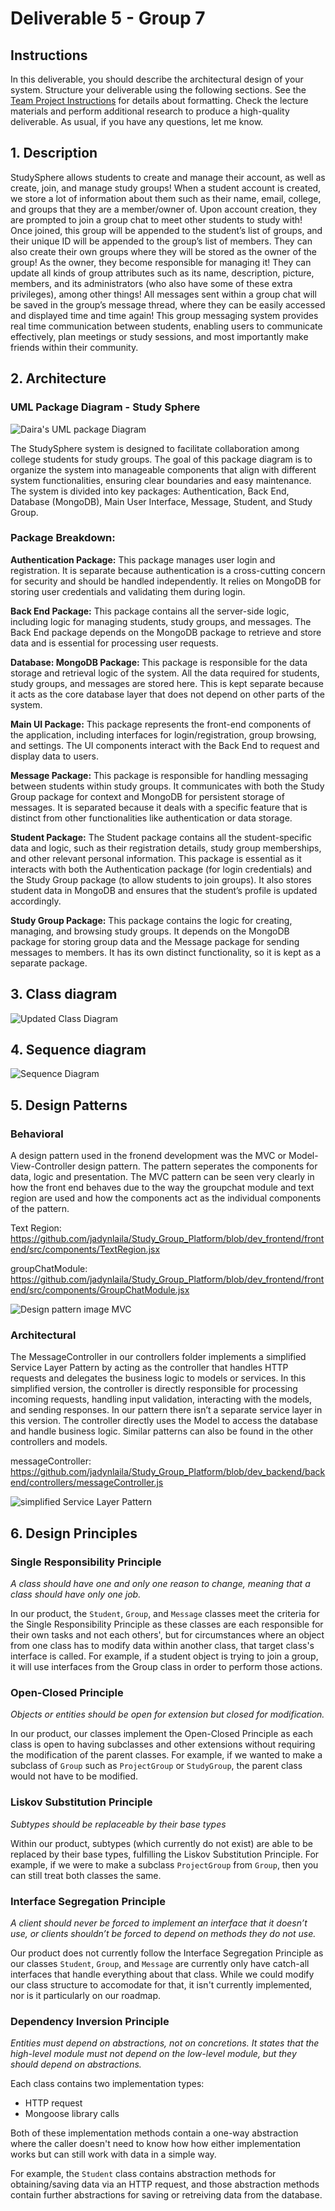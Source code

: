 # Deliverable 5 - Group 7

## Instructions
In this deliverable, you should describe the architectural design of your system. Structure your deliverable using the following sections. See the [Team Project Instructions](https://canvas.nau.edu/courses/29116/pages/team-project-%7C-overview) for details about formatting. Check the lecture materials and perform additional research to produce a high-quality deliverable. As usual, if you have any questions, let me know.

## 1. Description
StudySphere allows students to create and manage their account, as well as create, join, and manage study groups! When a student account is created, we store a lot of information about them such as their name, email, college, and groups that they are a member/owner of. Upon account creation, they are prompted to join a group chat to meet other students to study with!
 Once joined, this group will be appended to the student’s list of groups, and their unique ID will be appended to the group’s list of members. They can also create their own groups where they will be stored as the owner of the group! As the owner, they become responsible for managing it! They can update all kinds of group attributes such as its name, description, picture, members, and its administrators (who also have some of these extra privileges), among other things! All messages sent within a group chat will be saved in the group’s message thread, where they can be easily accessed and displayed time and time again! This group messaging system provides real time communication between students, enabling users to communicate effectively, plan meetings or study sessions, and most importantly make friends within their community.
## 2. Architecture

### UML Package Diagram - Study Sphere

![Daira's UML package Diagram](res/daira_d5/UMLpackagediagram.png)

The StudySphere system is designed to facilitate collaboration among college students for study groups. The goal of this package diagram is to organize the system into manageable components that align with different system functionalities, ensuring clear boundaries and easy maintenance. The system is divided into key packages: Authentication, Back End, Database (MongoDB), Main User Interface, Message, Student, and Study Group.

### Package Breakdown:
**Authentication Package:** This package manages user login and registration. It is separate because authentication is a cross-cutting concern for security and should be handled independently. It relies on MongoDB for storing user credentials and validating them during login.

**Back End Package:** This package contains all the server-side logic, including logic for managing students, study groups, and messages. The Back End package depends on the MongoDB package to retrieve and store data and is essential for processing user requests.

**Database: MongoDB Package:** This package is responsible for the data storage and retrieval logic of the system. All the data required for students, study groups, and messages are stored here. This is kept separate because it acts as the core database layer that does not depend on other parts of the system.

**Main UI Package:** This package represents the front-end components of the application, including interfaces for login/registration, group browsing, and settings. The UI components interact with the Back End to request and display data to users. 

**Message Package:** This package is responsible for handling messaging between students within study groups. It communicates with both the Study Group package for context and MongoDB for persistent storage of messages. It is separated because it deals with a specific feature that is distinct from other functionalities like authentication or data storage.

**Student Package:** The Student package contains all the student-specific data and logic, such as their registration details, study group memberships, and other relevant personal information. This package is essential as it interacts with both the Authentication package (for login credentials) and the Study Group package (to allow students to join groups). It also stores student data in MongoDB and ensures that the student’s profile is updated accordingly.

**Study Group Package:** This package contains the logic for creating, managing, and browsing study groups. It depends on the MongoDB package for storing group data and the Message package for sending messages to members. It has its own distinct functionality, so it is kept as a separate package.




## 3. Class diagram
![Updated Class Diagram](res/valentino_d5/D5_ClassDiagram.png)

## 4. Sequence diagram

![Sequence Diagram](res/alex_d5/d5-seq_diagram.png)

## 5. Design Patterns

### Behavioral
A design pattern used in the fronend development was the MVC or Model-View-Controller design pattern. The pattern seperates the components for data, logic and presentation. The MVC pattern can be seen very clearly in how the front end behaves due to the way the groupchat module and text region are used and how the components act as the individual components of the pattern. 

Text Region: https://github.com/jadynlaila/Study_Group_Platform/blob/dev_frontend/frontend/src/components/TextRegion.jsx 

groupChatModule: https://github.com/jadynlaila/Study_Group_Platform/blob/dev_frontend/frontend/src/components/GroupChatModule.jsx 

![Design pattern image MVC](res/jack_d5/designPatternD5MVC.drawio.png)

### Architectural
The MessageController in our controllers folder implements a simplified Service Layer Pattern by acting as the controller that handles HTTP requests and delegates the business logic to models or services. In this simplified version, the controller is directly responsible for processing incoming requests, handling input validation, interacting with the models, and sending responses. In our pattern there isn’t a separate service layer in this version. The controller directly uses the Model to access the database and handle business logic. Similar patterns can also be found in the other controllers and models.

messageController: https://github.com/jadynlaila/Study_Group_Platform/blob/dev_backend/backend/controllers/messageController.js

![simplified Service Layer Pattern](res/simplified-service-layer-pattern.png)


## 6. Design Principles

### Single Responsibility Principle
*A class should have one and only one reason to change, meaning that a class should have only one job.*

In our product, the `Student`, `Group`, and `Message` classes meet the criteria for the Single Responsibility Principle as these classes are each responsible for their own tasks and not each others', but for circumstances where an object from one class has to modify data within another class, that target class's interface is called. For example, if a student object is trying to join a group, it will use interfaces from the Group class in order to perform those actions.

### Open-Closed Principle
*Objects or entities should be open for extension but closed for modification.*

In our product, our classes implement the Open-Closed Principle as each class is open to having subclasses and other extensions without requiring the modification of the parent classes. For example, if we wanted to make a subclass of `Group` such as `ProjectGroup` or `StudyGroup`, the parent class would not have to be modified.

### Liskov Substitution Principle
*Subtypes should be replaceable by their base types*

Within our product, subtypes (which currently do not exist) are able to be replaced by their base types, fulfilling the Liskov Substitution Principle. For example, if we were to make a subclass `ProjectGroup` from `Group`, then you can still treat both classes the same.

### Interface Segregation Principle
*A client should never be forced to implement an interface that it doesn’t use, or clients shouldn’t be forced to depend on methods they do not use.*

Our product does not currently follow the Interface Segregation Principle as our classes `Student`, `Group`, and `Message` are currently only have catch-all interfaces that handle everything about that class. While we could modify our class structure to accomodate for that, it isn't currently implemented, nor is it particularly on our roadmap.

### Dependency Inversion Principle
*Entities must depend on abstractions, not on concretions. It states that the high-level module must not depend on the low-level module, but they should depend on abstractions.*

Each class contains two implementation types:
- HTTP request
- Mongoose library calls

Both of these implementation methods contain a one-way abstraction where the caller doesn't need to know how how either implementation works but can still work with data in a simple way.

For example, the `Student` class contains abstraction methods for obtaining/saving data via an HTTP request, and those abstraction methods contain further abstractions for saving or retreiving data from the database.
